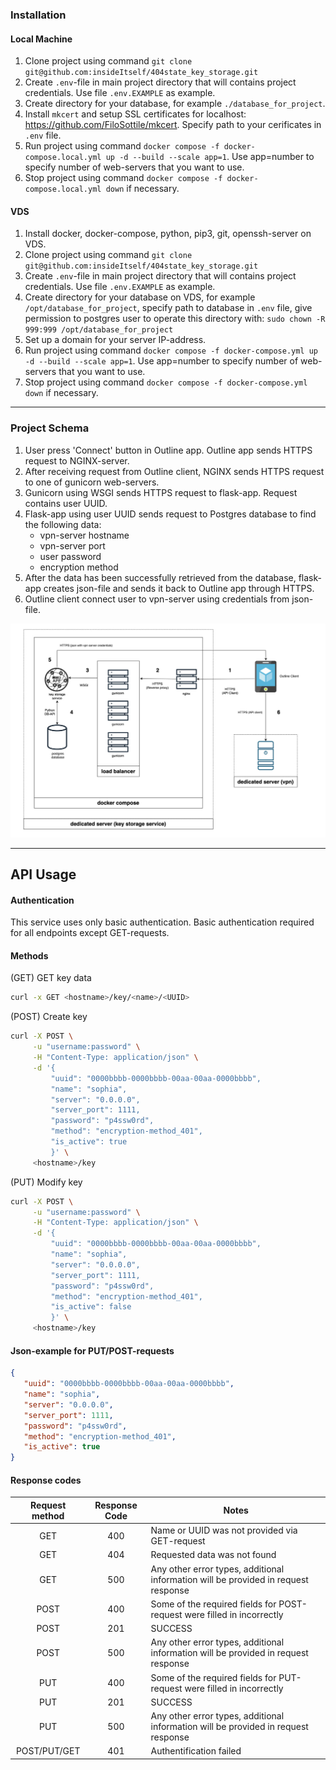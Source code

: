 ### Installation

#### Local Machine

1. Clone project using command `git clone git@github.com:insideItself/404state_key_storage.git`
2. Create `.env`-file in main project directory that will contains project credentials. Use file `.env.EXAMPLE` as example.
3. Create directory for your database, for example `./database_for_project`.
4. Install `mkcert` and setup SSL certificates for localhost: https://github.com/FiloSottile/mkcert. Specify path to your cerificates in `.env` file.
5. Run project using command `docker compose -f docker-compose.local.yml up -d --build --scale app=1`. Use app=number to specify number of web-servers that you want to use.
6. Stop project using command `docker compose -f docker-compose.local.yml down` if necessary.

#### VDS

1. Install docker, docker-compose, python, pip3, git, openssh-server on VDS.
2. Clone project using command `git clone git@github.com:insideItself/404state_key_storage.git`
3. Create `.env`-file in main project directory that will contains project credentials. Use file `.env.EXAMPLE` as example.
4. Create directory for your database on VDS, for example `/opt/database_for_project`, specify path to database in `.env` file, give permission to postgres user to operate this directory with: `sudo chown -R 999:999 /opt/database_for_project`
5. Set up a domain for your server IP-address.
6. Run project using command `docker compose -f docker-compose.yml up -d --build --scale app=1`. Use app=number to specify number of web-servers that you want to use.
7. Stop project using command `docker compose -f docker-compose.yml down` if necessary.


---
### Project Schema

1. User press 'Connect' button in Outline app. Outline app sends HTTPS request to NGINX-server.
2. After receiving request from Outline client, NGINX sends HTTPS request to one of gunicorn web-servers.
3. Gunicorn using WSGI sends HTTPS request to flask-app. Request contains user UUID.
4. Flask-app using user UUID sends request to Postgres database to find the following data:
   * vpn-server hostname
   * vpn-server port
   * user password
   * encryption method
5. After the data has been successfully retrieved from the database, flask-app creates json-file and sends it back to Outline app through HTTPS.
6. Outline client connect user to vpn-server using credentials from json-file.

![database_schema](docs/schema.jpg)

---
## API Usage

#### Authentication

This service uses only basic authentication.
Basic authentication required for all endpoints except GET-requests.

#### Methods

 (GET) GET key data
```bash
curl -x GET <hostname>/key/<name>/<UUID>
```

(POST) Create key
```bash
curl -X POST \
     -u "username:password" \
     -H "Content-Type: application/json" \
     -d '{
         "uuid": "0000bbbb-0000bbbb-00aa-00aa-0000bbbb",
         "name": "sophia",
         "server": "0.0.0.0",
         "server_port": 1111,
         "password": "p4ssw0rd",
         "method": "encryption-method_401",
         "is_active": true
         }' \
     <hostname>/key
```

(PUT) Modify key
```bash
curl -X POST \
     -u "username:password" \
     -H "Content-Type: application/json" \
     -d '{
         "uuid": "0000bbbb-0000bbbb-00aa-00aa-0000bbbb",
         "name": "sophia",
         "server": "0.0.0.0",
         "server_port": 1111,
         "password": "p4ssw0rd",
         "method": "encryption-method_401",
         "is_active": false
         }' \
     <hostname>/key
```

#### Json-example for PUT/POST-requests

```json
{
   "uuid": "0000bbbb-0000bbbb-00aa-00aa-0000bbbb",
   "name": "sophia",
   "server": "0.0.0.0",
   "server_port": 1111,
   "password": "p4ssw0rd",
   "method": "encryption-method_401",
   "is_active": true
}
```

#### Response codes

| Request method | Response Code | Notes                                                                              |
|:--------------:|:-------------:|------------------------------------------------------------------------------------|
|      GET       |      400      | Name or UUID was not provided via GET-request                                      |
|      GET       |      404      | Requested data was not found                                                       |
|      GET       |      500      | Any other error types, additional information will be provided in request response |
|      POST      |      400      | Some of the required fields for POST-request were filled in incorrectly            |
|      POST      |      201      | SUCCESS                                                                            |
|      POST      |      500      | Any other error types, additional information will be provided in request response |
|      PUT       |      400      | Some of the required fields for PUT-request were filled in incorrectly             |
|      PUT       |      201      | SUCCESS                                                                            |
|      PUT       |      500      | Any other error types, additional information will be provided in request response |
|  POST/PUT/GET  |      401      | Authentification failed                                                            |